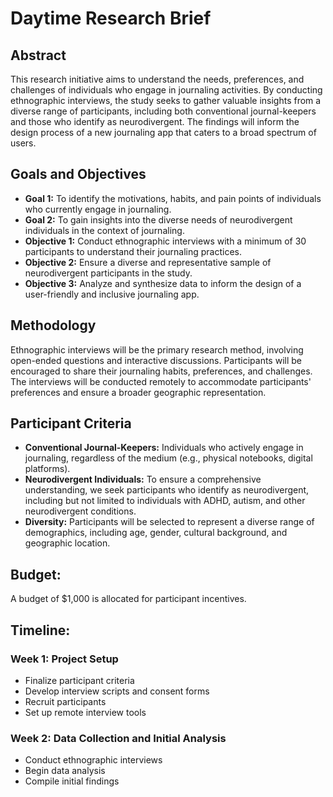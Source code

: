 # Daytime Research Brief
## Abstract
This research initiative aims to understand the needs, preferences, and challenges of individuals who engage in journaling activities. By conducting ethnographic interviews, the study seeks to gather valuable insights from a diverse range of participants, including both conventional journal-keepers and those who identify as neurodivergent. The findings will inform the design process of a new journaling app that caters to a broad spectrum of users.

## Goals and Objectives
- **Goal 1:** To identify the motivations, habits, and pain points of individuals who currently engage in journaling.
- **Goal 2:** To gain insights into the diverse needs of neurodivergent individuals in the context of journaling.
- **Objective 1:** Conduct ethnographic interviews with a minimum of 30 participants to understand their journaling practices.
- **Objective 2:** Ensure a diverse and representative sample of neurodivergent participants in the study.
- **Objective 3:** Analyze and synthesize data to inform the design of a user-friendly and inclusive journaling app.

## Methodology
Ethnographic interviews will be the primary research method, involving open-ended questions and interactive discussions. Participants will be encouraged to share their journaling habits, preferences, and challenges. The interviews will be conducted remotely to accommodate participants' preferences and ensure a broader geographic representation.

## Participant Criteria
- **Conventional Journal-Keepers:** Individuals who actively engage in journaling, regardless of the medium (e.g., physical notebooks, digital platforms).
- **Neurodivergent Individuals:** To ensure a comprehensive understanding, we seek participants who identify as neurodivergent, including but not limited to individuals with ADHD, autism, and other neurodivergent conditions.
- **Diversity:** Participants will be selected to represent a diverse range of demographics, including age, gender, cultural background, and geographic location.

## Budget:
A budget of $1,000 is allocated for participant incentives.

## Timeline:
### Week 1: Project Setup
- Finalize participant criteria
- Develop interview scripts and consent forms
- Recruit participants
- Set up remote interview tools
### Week 2: Data Collection and Initial Analysis
- Conduct ethnographic interviews
- Begin data analysis
- Compile initial findings
